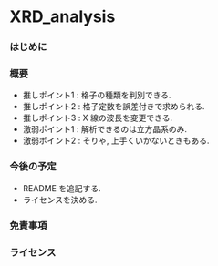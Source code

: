 # XRD_analysis

### はじめに

### 概要
* 推しポイント1 : 格子の種類を判別できる.
* 推しポイント2 : 格子定数を誤差付きで求められる.
* 推しポイント3 : X 線の波長を変更できる.
* 激弱ポイント1 : 解析できるのは立方晶系のみ.
* 激弱ポイント2 : そりゃ, 上手くいかないときもある.

### 今後の予定
* README を追記する.
* ライセンスを決める.

### 免責事項

### ライセンス